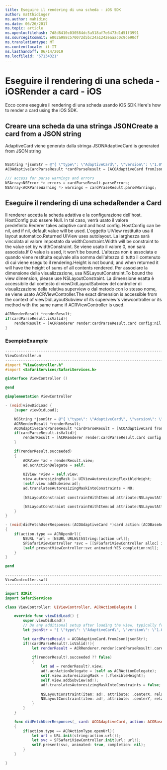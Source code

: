 ```yaml
---
title: Eseguire il rendering di una scheda - iOS SDK
author: matthidinger
ms.author: mahiding
ms.date: 06/26/2017
ms.topic: article
ms.openlocfilehash: 7d8d8410c030584dc5a518af7e6473d1d51f3991
ms.sourcegitcommit: e002a988c570072d5bc24a1242eaaac0c9ce90df
ms.translationtype: MT
ms.contentlocale: it-IT
ms.lasthandoff: 06/14/2019
ms.locfileid: "67134321"
---
```

# <a name="render-a-card---ios"></a><span data-ttu-id="d706d-102">Eseguire il rendering di una scheda - iOS</span><span class="sxs-lookup"><span data-stu-id="d706d-102">Render a card - iOS</span></span>

<span data-ttu-id="d706d-103">Ecco come eseguire il rendering di una scheda usando iOS SDK.</span><span class="sxs-lookup"><span data-stu-id="d706d-103">Here's how to render a card using the iOS SDK.</span></span>

## <a name="create-a-card-from-a-json-string"></a><span data-ttu-id="d706d-104">Creare una scheda da una stringa JSON</span><span class="sxs-lookup"><span data-stu-id="d706d-104">Create a card from a JSON string</span></span>

<span data-ttu-id="d706d-105">AdaptiveCard viene generato dalla stringa JSON</span><span class="sxs-lookup"><span data-stu-id="d706d-105">AdaptiveCard is generated from JSON string</span></span>

```objective-c

NSString *jsonStr = @"{ \"type\": \"AdaptiveCard\", \"version\": \"1.0\", \"body\": [ { \"type\": \"Image\", \"url\": \"http://adaptivecards.io/content/adaptive-card-50.png\", \"horizontalAlignment\":\"center\" }, { \"type\": \"TextBlock\", \"horizontalAlignment\":\"center\", \"text\": \"Hello **Adaptive Cards!**\" } ], \"actions\": [ { \"type\": \"Action.OpenUrl\", \"title\": \"Learn more\", \"url\": \"http://adaptivecards.io\" }, { \"type\": \"Action.OpenUrl\", \"title\": \"GitHub\", \"url\": \"http://github.com/Microsoft/AdaptiveCards\" } ] }";
ACOAdaptiveCardParseResult *cardParseResult = [ACOAdaptiveCard fromJson:jsonStr];

/// access for parse warnings and errors
NSArray<NSError *> errors = cardParseResult.parseErrors;
NSArray<ACRParseWarning *> warnings = cardPraseResult.parseWarnings;
```

## <a name="render-a-card"></a><span data-ttu-id="d706d-106">Eseguire il rendering di una scheda</span><span class="sxs-lookup"><span data-stu-id="d706d-106">Render a Card</span></span>

<span data-ttu-id="d706d-107">Il renderer accetta la scheda adattiva e la configurazione dell'host. HostConfig può essere Null. In tal caso, verrà usato il valore predefinito.</span><span class="sxs-lookup"><span data-stu-id="d706d-107">Rederer takes adaptive card and host config. HostConfig can be nil, and if nil, default value will be used.</span></span>
<span data-ttu-id="d706d-108">L'oggetto UIView restituito usa il layout automatico.</span><span class="sxs-lookup"><span data-stu-id="d706d-108">Returned UIView uses autolayout.</span></span> <span data-ttu-id="d706d-109">La larghezza sarà vincolata al valore impostato da widthConstraint.</span><span class="sxs-lookup"><span data-stu-id="d706d-109">Width will be constraint to the value set by widthConstraint.</span></span> <span data-ttu-id="d706d-110">Se viene usato il valore 0, non sarà associata.</span><span class="sxs-lookup"><span data-stu-id="d706d-110">If 0 value is used, it won't be bound.</span></span>
<span data-ttu-id="d706d-111">L'altezza non è associata e quando viene restituita equivale alla somma dell'altezza di tutto il contenuto di cui viene eseguito il rendering.</span><span class="sxs-lookup"><span data-stu-id="d706d-111">Height is not bound, and when returned it will have the height of sums of all contents rendered.</span></span> <span data-ttu-id="d706d-112">Per associare la dimensione della visualizzazione, usa NSLayoutConstraint.</span><span class="sxs-lookup"><span data-stu-id="d706d-112">To bound the view dimension, please use NSLayoutConstraint.</span></span> <span data-ttu-id="d706d-113">La dimensione esatta è accessibile dal contesto di viewDidLayoutSubview del controller di visualizzazione della relativa superview o dal metodo con lo stesso nome, se viene usato ACRViewController.</span><span class="sxs-lookup"><span data-stu-id="d706d-113">The exact dimension is accessible from the context of viewDidLayoutSubview of its superview's viewcontroller or its method with the same name if ACRViewController is used.</span></span>

```objective-c
ACRRenderResult *renderResult;
if(cardParseResult.isValid){
    renderResult = [ACRRenderer render:cardParseResult.card config:nil widthConstraint:335];
}
``` 
### <a name="example"></a><span data-ttu-id="d706d-114">Esempio</span><span class="sxs-lookup"><span data-stu-id="d706d-114">Example</span></span>

```objective-c
--------------------------------------------------------------------------------
ViewController.m
--------------------------------------------------------------------------------
#import "ViewController.h"
#import <SafariServices/SafariServices.h>

@interface ViewController ()

@end

@implementation ViewController

- (void)viewDidLoad {
    [super viewDidLoad];

    NSString *jsonStr = @"{ \"type\": \"AdaptiveCard\", \"version\": \"1.0\", \"body\": [ { \"type\": \"Image\", \"url\": \"http://adaptivecards.io/content/adaptive-card-50.png\", \"horizontalAlignment\":\"center\" }, { \"type\": \"TextBlock\", \"horizontalAlignment\":\"center\", \"text\": \"Hello **Adaptive Cards!**\" } ], \"actions\": [ { \"type\": \"Action.OpenUrl\", \"title\": \"Learn more\", \"url\": \"http://adaptivecards.io\" }, { \"type\": \"Action.OpenUrl\", \"title\": \"GitHub\", \"url\": \"http://github.com/Microsoft/AdaptiveCards\" } ] }";
    ACRRenderResult *renderResult;
    ACOAdaptiveCardParseResult *cardParseResult = [ACOAdaptiveCard fromJson:jsonStr];
    if(cardParseResult.isValid){
        renderResult = [ACRRenderer render:cardParseResult.card config:nil widthConstraint:335];
    }

    if(renderResult.succeeded)
    {
        ACRView *ad = renderResult.view;
        ad.acrActionDelegate = self;
        
        UIView *view = self.view;
        view.autoresizingMask |= UIViewAutoresizingFlexibleHeight;
        [self.view addSubview:ad];
        ad.translatesAutoresizingMaskIntoConstraints = NO;
        
        [NSLayoutConstraint constraintWithItem:ad attribute:NSLayoutAttributeCenterX relatedBy:NSLayoutRelationEqual toItem:view attribute:NSLayoutAttributeCenterX multiplier:1.0 constant:0].active = YES;

        [NSLayoutConstraint constraintWithItem:ad attribute:NSLayoutAttributeCenterY relatedBy:NSLayoutRelationEqual toItem:view attribute:NSLayoutAttributeCenterY multiplier:1.0 constant:3].active = YES;
    }
}

- (void)didFetchUserResponses:(ACOAdaptiveCard *)card action:(ACOBaseActionElement *)action
{
    if(action.type == ACROpenUrl){
        NSURL *url = [NSURL URLWithString:[action url]];
        SFSafariViewController *svc = [[SFSafariViewController alloc] initWithURL:url];
        [self presentViewController:svc animated:YES completion:nil];
    }
}

@end

```

```swift
--------------------------------------------------------------------------------
ViewController.swft
--------------------------------------------------------------------------------

import UIKit
import SafariServices

class ViewController: UIViewController, ACRActionDelegate {

    override func viewDidLoad() {
        super.viewDidLoad()
        // Do any additional setup after loading the view, typically from a nib.
        let jsonStr = "{ \"type\": \"AdaptiveCard\", \"version\": \"1.0\", \"body\": [ { \"type\": \"Image\", \"url\": \"http://adaptivecards.io/content/adaptive-card-50.png\", \"horizontalAlignment\":\"center\" }, { \"type\": \"TextBlock\", \"horizontalAlignment\":\"center\", \"text\": \"Hello **Adaptive Cards!**\" } ], \"actions\": [ { \"type\": \"Action.OpenUrl\", \"title\": \"Learn more\", \"url\": \"http://adaptivecards.io\" }, { \"type\": \"Action.OpenUrl\", \"title\": \"GitHub\", \"url\": \"http://github.com/Microsoft/AdaptiveCards\" } ] }";

        let cardParseResult = ACOAdaptiveCard.fromJson(jsonStr);
        if((cardParseResult?.isValid)!){
            let renderResult = ACRRenderer.render(cardParseResult!.card, config: nil, widthConstraint: 335);

            if(renderResult?.succeeded ?? false)
            {
                let ad = renderResult?.view;
                ad!.acrActionDelegate = (self as ACRActionDelegate);
                self.view.autoresizingMask = [.flexibleHeight];
                self.view.addSubview(ad!);
                ad!.translatesAutoresizingMaskIntoConstraints = false;
    
                NSLayoutConstraint(item: ad!, attribute: .centerX, relatedBy: .equal, toItem: view, attribute: .centerX, multiplier: 1.0, constant: 0).isActive = true;
                NSLayoutConstraint(item: ad!, attribute: .centerY, relatedBy: .equal, toItem: view, attribute: .centerY, multiplier: 1.0, constant: 3).isActive = true;
            }
        }
    }

    func didFetchUserResponses(_ card: ACOAdaptiveCard, action: ACOBaseActionElement)
    {
        if(action.type == ACRActionType.openUrl){
            let url = URL.init(string:action.url());
            let svc = SFSafariViewController.init(url: url!);
            self.present(svc, animated: true, completion: nil);
        }
    }

}
```
